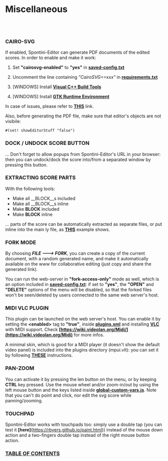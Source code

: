 <!--
Created (20/11/2020) by Paolo-Prete.
This file is part of Spontini-Editor project.

Spontini-Editor is free software: you can redistribute it and/or modify
it under the terms of the GNU General Public License as published by
the Free Software Foundation, either version 3 of the License, or
(at your option) any later version.
Spontini-Editor is distributed in the hope that it will be useful,
but WITHOUT ANY WARRANTY; without even the implied warranty of
MERCHANTABILITY or FITNESS FOR A PARTICULAR PURPOSE.  See the
GNU General Public License for more details.

You should have received a copy of the GNU General Public License
along with Spontini-Editor. If not, see <http://www.gnu.org/licenses/>.
-->

# Miscellaneous
<br></br>

### CAIRO-SVG

If enabled, Spontini-Editor can generate PDF documents of the edited scores.
In order to enable and make it work:

  1. Set **"cairosvg-enabled"** to **"yes"** in **[saved-config.txt](../lib/saved-config.txt)**
  
  2. Uncomment the line containing *"CairoSVG==xxx"* in **[requirements.txt](../lib/python/requirements.txt)**
  
  3. [WINDOWS] Install **[Visual C++ Build Tools](https://visualstudio.microsoft.com/thank-you-downloading-visual-studio/?sku=BuildTools&rel=16)**
  
  4. [WINDOWS] Install **[GTK Runtime Environment](https://github.com/tschoonj/GTK-for-Windows-Runtime-Environment-Installer/releases)**
  
In case of issues, please refer to **[THIS](https://cairosvg.org/documentation/)** link.

Also, before generating the PDF file, make sure that editor's objects are not visibile:

```
#(set! showEditorStuff "false")
```

### DOCK / UNDOCK SCORE BUTTON

... Don't forget to allow popups from Spontini-Editor's URL in your browser: then you can undock/dock the score into/from a separated window by pressing this button.

### EXTRACTING SCORE PARTS

With the following tools:

  * Make all __BLOCK__s included
  * Make all __BLOCK__s inline
  * Make __BLOCK__ included
  * Make __BLOCK__ inline

... parts of the score can be automatically extracted as separate files, or put inline into the main ly file, as **[THIS](../examples/string-quartet-template-example.ly)** example shows.
  
### FORK MODE

By choosing ***FILE ---> FORK***, you can create a copy of the current document, with a random generated name, and make it automatically available on the www for collaborative editing (just copy and share the generated link).

You can run the web-server in **"fork-access-only"** mode as well, which is an option included in **[saved-config.txt](../lib/saved-config.txt)**: if set to **"yes"**, the **"OPEN"** and **"DELETE"** options of the menu will be disabled, so that the forked files won't be seen/deleted by users connected to the same web server's host.

### MIDI VLC PLUGIN

This plugin can be launched on the web server's host. You can enable it by setting the **&lt;enabled&gt;** tag to **"true"**, inside **[plugins.xml](../plugins/plugins.xml)** and installing **[VLC](https://www.videolan.org/vlc/index.html)** with MIDI support. Check **[https://wiki.videolan.org/Midi/](https://wiki.videolan.org/Midi)** for more infos.

A minimal skin, which is good for a MIDI player (it doesn't show the default video panel) is included into the plugins directory (mpui.vlt): you can set it by following **[THESE](https://www.videolan.org/vlc/skins.html)** instructions.
  
### PAN-ZOOM

You can activate it by pressing the len button on the menu, or by keeping **CTRL** key pressed. Use the mouse wheel and/or zoom-in/out by using the left mouse button and the keys listed inside **[global-custom-vars.js](../lib/webgui/js/global-custom-vars.js)**.
Note that you can't do point and click, nor edit the svg score while panning/zooming.

### TOUCHPAD

Spontini-Editor works with touchpads too: simply use a double tap (you can test it **[here]**(https://rbyers.github.io/paint.html)) instead of the mouse down action and a two-fingers double tap instead of the right mouse button action.

### [TABLE OF CONTENTS](toc.md)
